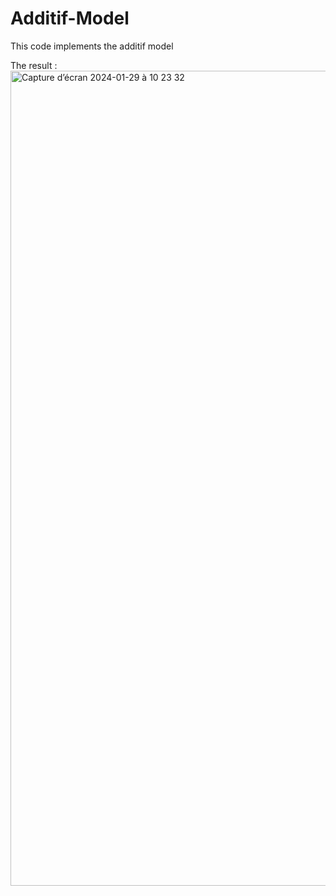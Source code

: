 # Additif-Model
This code implements the additif model

The result :
<img width="1304" alt="Capture d’écran 2024-01-29 à 10 23 32" src="https://github.com/kwwl/Additif-Model/assets/155566997/09b1bed5-9277-4999-a33a-4305f8d655eb">

